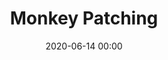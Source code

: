 ---
title: Monkey Patching
description:
image:
sentence:
sentence-author: 
order_number: 7001
date: 2020-06-14 00:00
name: tecnica-monkey-patching
parent:
---